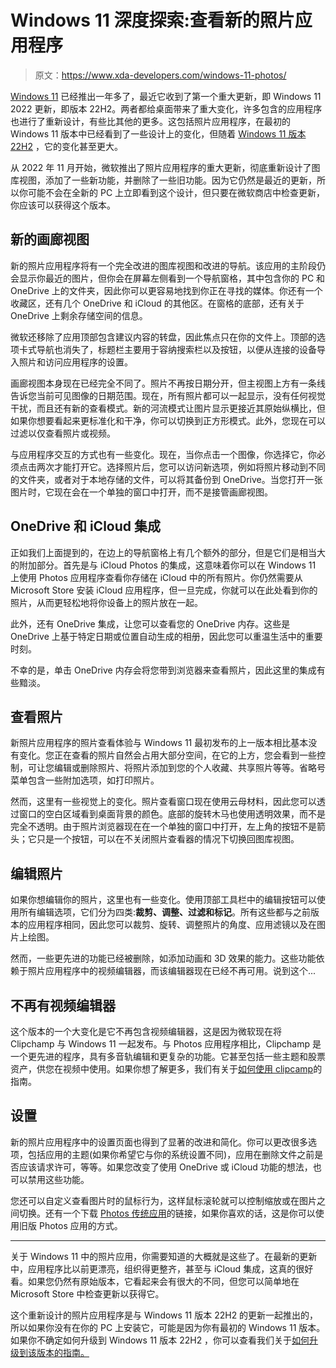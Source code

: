 # Windows 11 深度探索:查看新的照片应用程序

> 原文：<https://www.xda-developers.com/windows-11-photos/>

[Windows 11](https://www.xda-developers.com/windows-11/) 已经推出一年多了，最近它收到了第一个重大更新，即 Windows 11 2022 更新，即版本 22H2。两者都给桌面带来了重大变化，许多包含的应用程序也进行了重新设计，有些比其他的更多。这包括照片应用程序，在最初的 Windows 11 版本中已经看到了一些设计上的变化，但随着 [Windows 11 版本 22H2](https://www.xda-developers.com/windows-11-22h2/) ，它的变化甚至更大。

从 2022 年 11 月开始，微软推出了照片应用程序的重大更新，彻底重新设计了图库视图，添加了一些新功能，并删除了一些旧功能。因为它仍然是最近的更新，所以你可能不会在全新的 PC 上立即看到这个设计，但只要在微软商店中检查更新，你应该可以获得这个版本。

## 新的画廊视图

新的照片应用程序将有一个完全改进的图库视图和改进的导航。该应用的主阶段仍会显示你最近的图片，但你会在屏幕左侧看到一个导航窗格，其中包含你的 PC 和 OneDrive 上的文件夹，因此你可以更容易地找到你正在寻找的媒体。你还有一个收藏区，还有几个 OneDrive 和 iCloud 的其他区。在窗格的底部，还有关于 OneDrive 上剩余存储空间的信息。

微软还移除了应用顶部包含建议内容的转盘，因此焦点只在你的文件上。顶部的选项卡式导航也消失了，标题栏主要用于容纳搜索栏以及按钮，以便从连接的设备导入照片和访问应用程序的设置。

画廊视图本身现在已经完全不同了。照片不再按日期分开，但主视图上方有一条线告诉您当前可见图像的日期范围。现在，所有照片都可以一起显示，没有任何视觉干扰，而且还有新的查看模式。新的河流模式让图片显示更接近其原始纵横比，但如果你想要看起来更标准化和干净，你可以切换到正方形模式。此外，您现在可以过滤以仅查看照片或视频。

与应用程序交互的方式也有一些变化。现在，当你点击一个图像，你选择它，你必须点击两次才能打开它。选择照片后，您可以访问新选项，例如将照片移动到不同的文件夹，或者对于本地存储的文件，可以将其备份到 OneDrive。当您打开一张图片时，它现在会在一个单独的窗口中打开，而不是接管画廊视图。

## OneDrive 和 iCloud 集成

正如我们上面提到的，在边上的导航窗格上有几个额外的部分，但是它们是相当大的附加部分。首先是与 iCloud Photos 的集成，这意味着你可以在 Windows 11 上使用 Photos 应用程序查看你存储在 iCloud 中的所有照片。你仍然需要从 Microsoft Store 安装 iCloud 应用程序，但一旦完成，你就可以在此处看到你的照片，从而更轻松地将你设备上的照片放在一起。

此外，还有 OneDrive 集成，让您可以查看您的 OneDrive 内存。这些是 OneDrive 上基于特定日期或位置自动生成的相册，因此您可以重温生活中的重要时刻。

不幸的是，单击 OneDrive 内存会将您带到浏览器来查看照片，因此这里的集成有些黯淡。

## 查看照片

新照片应用程序的照片查看体验与 Windows 11 最初发布的上一版本相比基本没有变化。您正在查看的照片自然会占用大部分空间，在它的上方，您会看到一些控制，可让您编辑或删除照片、将照片添加到您的个人收藏、共享照片等等。省略号菜单包含一些附加选项，如打印照片。

然而，这里有一些视觉上的变化。照片查看窗口现在使用云母材料，因此您可以透过窗口的空白区域看到桌面背景的颜色。底部的旋转木马也使用透明效果，而不是完全不透明。由于照片浏览器现在在一个单独的窗口中打开，左上角的按钮不是箭头；它只是一个按钮，可以在不关闭照片查看器的情况下切换回图库视图。

## 编辑照片

如果你想编辑你的照片，这里也有一些变化。使用顶部工具栏中的编辑按钮可以使用所有编辑选项，它们分为四类:**裁剪、调整、过滤和标记**。所有这些都与之前版本的应用程序相同，因此您可以裁剪、旋转、调整照片的角度、应用滤镜以及在图片上绘图。

然而，一些更先进的功能已经被删除，如添加动画和 3D 效果的能力。这些功能依赖于照片应用程序中的视频编辑器，而该编辑器现在已经不再可用。说到这个...

## 不再有视频编辑器

这个版本的一个大变化是它不再包含视频编辑器，这是因为微软现在将 Clipchamp 与 Windows 11 一起发布。与 Photos 应用程序相比，Clipchamp 是一个更先进的程序，具有多音轨编辑和更复杂的功能。它甚至包括一些主题和股票资产，供您在视频中使用。如果你想了解更多，我们有关于[如何使用 clipcamp](https://www.xda-developers.com/how-to-use-clipchamp-video-editor-windows-11/)的指南。

## 设置

新的照片应用程序中的设置页面也得到了显著的改进和简化。你可以更改很多选项，包括应用的主题(如果你希望它与你的系统设置不同)，应用在删除文件之前是否应该请求许可，等等。如果您改变了使用 OneDrive 或 iCloud 功能的想法，也可以禁用这些功能。

您还可以自定义查看图片时的鼠标行为，这样鼠标滚轮就可以控制缩放或在图片之间切换。还有一个下载 [Photos 传统应用](https://apps.microsoft.com/store/detail/microsoft-photos-legacy/9NV2L4XVMCXM)的链接，如果你喜欢的话，这是你可以使用旧版 Photos 应用的方式。

* * *

关于 Windows 11 中的照片应用，你需要知道的大概就是这些了。在最新的更新中，应用程序比以前更漂亮，组织得更整齐，甚至与 iCloud 集成，这真的很好看。如果您仍然有原始版本，它看起来会有很大的不同，但您可以简单地在 Microsoft Store 中检查更新以获得它。

这个重新设计的照片应用程序是与 Windows 11 版本 22H2 的更新一起推出的，所以如果你没有在你的 PC 上安装它，可能是因为你有最初的 Windows 11 版本。如果你不确定如何升级到 Windows 11 版本 22H2 ，你可以查看我们关于[如何升级到该版本的指南。](https://www.xda-developers.com/how-to-get-windows-11-2022-update-version-22h2/)